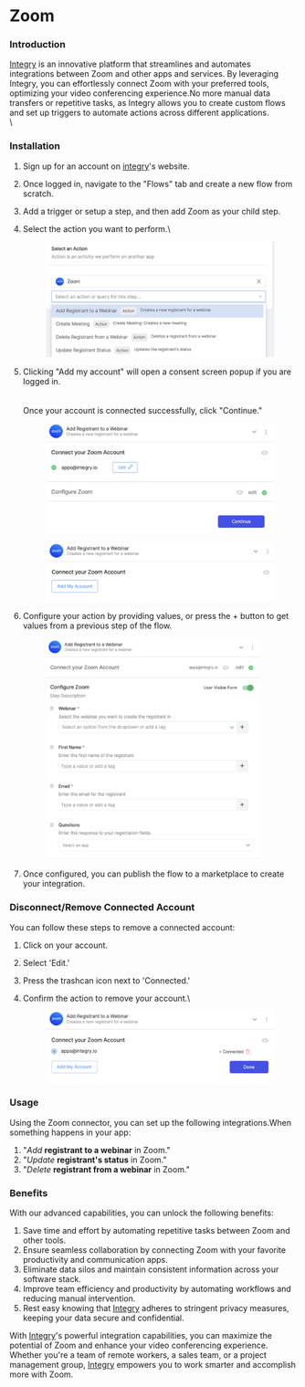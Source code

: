 # Zoom

### Introduction <a href="#h_01ha4pybpwdh2asbc0wvhg9p8q" id="h_01ha4pybpwdh2asbc0wvhg9p8q"></a>

[Integry](https://www.integry.ai/) is an innovative platform that streamlines and automates integrations between Zoom and other apps and services. By leveraging Integry, you can effortlessly connect Zoom with your preferred tools, optimizing your video conferencing experience.No more manual data transfers or repetitive tasks, as Integry allows you to create custom flows and set up triggers to automate actions across different applications.\
\


### Installation <a href="#h_01ha4pybpx5qc4vftfvtqj0mts" id="h_01ha4pybpx5qc4vftfvtqj0mts"></a>

1. Sign up for an account on [integry](https://www.integry.ai/)'s website.
2. Once logged in, navigate to the "Flows" tab and create a new flow from scratch.
3. Add a trigger or setup a step, and then add Zoom as your child step.
4.  Select the action you want to perform.\


    <figure><img src="../../.gitbook/assets/image (80).png" alt=""><figcaption></figcaption></figure>
5.  Clicking "Add my account" will open a consent screen popup if you are logged in.\
    \
    \
    Once your account is connected successfully, click "Continue."

    <figure><img src="../../.gitbook/assets/image (85).png" alt=""><figcaption></figcaption></figure>

    <figure><img src="../../.gitbook/assets/image (84).png" alt=""><figcaption></figcaption></figure>
6.  Configure your action by providing values, or press the + button to get values from a previous step of the flow.

    <figure><img src="../../.gitbook/assets/image (86).png" alt="" width="375"><figcaption></figcaption></figure>
7. Once configured, you can publish the flow to a marketplace to create your integration.

### Disconnect/Remove Connected Account <a href="#h_01ha4pybpxk1wa20s7b8bfc94y" id="h_01ha4pybpxk1wa20s7b8bfc94y"></a>

You can follow these steps to remove a connected account:

1. Click on your account.
2. Select 'Edit.'
3. Press the trashcan icon next to 'Connected.'
4.  Confirm the action to remove your account.\


    <figure><img src="../../.gitbook/assets/image (87).png" alt=""><figcaption></figcaption></figure>

### Usage  <a href="#h_01ha4pybpxmfttpsxwytdyrvzv" id="h_01ha4pybpxmfttpsxwytdyrvzv"></a>

Using the Zoom connector, you can set up the following integrations.When something happens in your app:

1. "_Add_ **registrant to a webinar** in Zoom."
2. "_Update_ **registrant's status** in Zoom."
3. "_Delete_ **registrant from a webinar** in Zoom."

### Benefits <a href="#h_01ha4pybpx758rh4bh1wc45k7f" id="h_01ha4pybpx758rh4bh1wc45k7f"></a>

With our advanced capabilities, you can unlock the following benefits:

1. Save time and effort by automating repetitive tasks between Zoom and other tools.
2. Ensure seamless collaboration by connecting Zoom with your favorite productivity and communication apps.
3. Eliminate data silos and maintain consistent information across your software stack.
4. Improve team efficiency and productivity by automating workflows and reducing manual intervention.
5. Rest easy knowing that [Integry](http://integry.io/) adheres to stringent privacy measures, keeping your data secure and confidential.

With [Integry](http://integry.io/)'s powerful integration capabilities, you can maximize the potential of Zoom and enhance your video conferencing experience. Whether you're a team of remote workers, a sales team, or a project management group, [Integry](http://integry.io/) empowers you to work smarter and accomplish more with Zoom.
